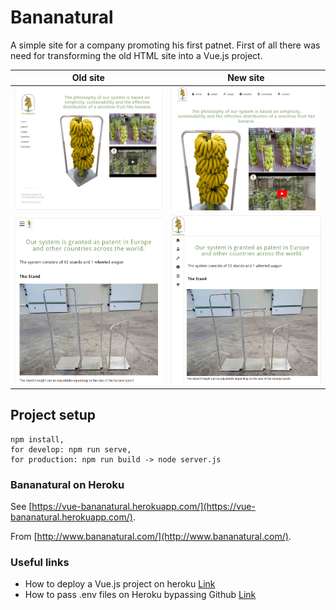 # Bananatural
A simple site for a company promoting his first patnet. First of all there was need for transforming the old HTML site into a Vue.js project.

| Old site   | New site    |
|------------|-------------|
|<img src="Demo/old22.png" title="Old site"></img> | <img src="Demo/new2.png" title="New site"></img> |
|<img src="Demo/old1.png" title="Old site"></img> | <img src="Demo/new1.png" title="New site"></img> |

## Project setup
```
npm install, 
for develop: npm run serve, 
for production: npm run build -> node server.js
```

### Bananatural on Heroku
See [https://vue-bananatural.herokuapp.com/](https://vue-bananatural.herokuapp.com/).

From [http://www.bananatural.com/](http://www.bananatural.com/).

### Useful links
* How to deploy a Vue.js project on heroku [Link](https://www.codementor.io/@ravianand1988/easily-4-steps-to-continuous-delivery-auto-deploy-vue-js-app-on-heroku-xljk977pq)
* How to pass .env files on Heroku bypassing Github [Link](https://devcenter.heroku.com/articles/config-vars)
